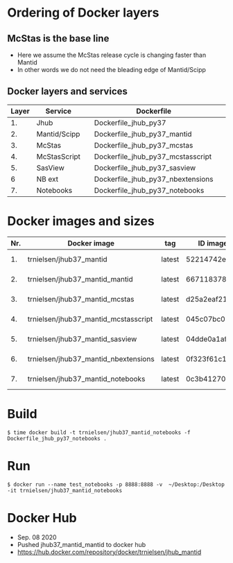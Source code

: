 # Ordering of Docker layers
## McStas is the base line
* Here we assume the McStas release cycle is changing faster than Mantid
* In other words we do not need the bleading edge of Mantid/Scipp


## Docker layers and services
| Layer  | Service  |   | Dockerfile  |   | Docker image  |   |
|---|---|---|---|---|---|---|
| 1.  |  Jhub |   |  Dockerfile_jhub_py37 |   |  trnielsen/jhub37_mantid |   |
| 2.  | Mantid/Scipp  |   | Dockerfile_jhub_py37_mantid  |   |  trnielsen/jhub37_mantid_mantid |   |
| 3.  | McStas  |   | Dockerfile_jhub_py37_mcstas |   | trnielsen/jhub37_mantid_mcstas  |   |
| 4.  | McStasScript  |   |  Dockerfile_jhub_py37_mcstasscript |   |  trnielsen/jhub37_mantid_mcstasscript |   |
| 5.  | SasView  |   |  Dockerfile_jhub_py37_sasview |   | trnielsen/jhub37_mantid_sasview  |   |
| 6  |  NB ext |   |  Dockerfile_jhub_py37_nbextensions |   |  trnielsen/jhub37_mantid_nbextensions |   |
| 7.  | Notebooks  |   |  Dockerfile_jhub_py37_notebooks |   | trnielsen/jhub37_mantid_notebooks  |   |

# Docker images and sizes
| Nr.  | Docker image  |  tag | ID image   |  CREATED | SIZE  |   |
|---|---|---|---|---|---|---|
| 1.  |  trnielsen/jhub37_mantid | latest   | 52214742e6b4  | 47 hours ago  | 671MB   |   |
| 2.  |  trnielsen/jhub37_mantid_mantid | latest   | 667118378d44 |  47 hours ago | 1.37GB  |   |
| 3.  |  trnielsen/jhub37_mantid_mcstas | latest   | d25a2eaf21ac  | 46 hours ago  | 4.2GB  |   |
| 4.  |  trnielsen/jhub37_mantid_mcstasscript | latest   | 045c07bc01a  | 46 hours ago |  4.21GB |   |
| 5.  |  trnielsen/jhub37_mantid_sasview | latest   | 04dde0a1af39  | 46 hours ago |  4.32GB |   |
| 6.  |  trnielsen/jhub37_mantid_nbextensions | latest   | 0f323f61c1cd  | 46 hours ago  | 4.37GB  |   |
| 7.  | trnielsen/jhub37_mantid_notebooks  | latest   | 0c3b41270de1  | 46 hours ago  | 4.67GB  |   |

# Build
```console
$ time docker build -t trnielsen/jhub37_mantid_notebooks -f Dockerfile_jhub_py37_notebooks .
```

# Run
```console
$ docker run --name test_notebooks -p 8888:8888 -v  ~/Desktop:/Desktop -it trnielsen/jhub37_mantid_notebooks
```

# Docker Hub
* Sep. 08 2020 
* Pushed jhub37_mantid_mantid to docker hub
* https://hub.docker.com/repository/docker/trnielsen/jhub_mantid
